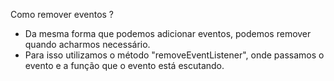 Como remover eventos ?

- Da mesma forma que podemos adicionar eventos, podemos remover quando acharmos necessário.
- Para isso utilizamos o método "removeEventListener", onde passamos o evento e a função que o evento está escutando.